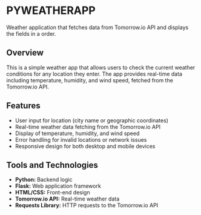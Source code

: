 # PYWEATHERAPP  
Weather application that fetches data from Tomorrow.io API and displays the fields in a order.  

## Overview

This is a simple weather app that allows users to check the current weather conditions for any location they enter. 
The app provides real-time data including temperature, humidity, and wind speed, fetched from the Tomorrow.io API.

## Features

- User input for location (city name or geographic coordinates)
- Real-time weather data fetching from the Tomorrow.io API
- Display of temperature, humidity, and wind speed
- Error handling for invalid locations or network issues
- Responsive design for both desktop and mobile devices

## Tools and Technologies

- **Python:** Backend logic
- **Flask:** Web application framework
- **HTML/CSS:** Front-end design
- **Tomorrow.io API:** Real-time weather data
- **Requests Library:** HTTP requests to the Tomorrow.io API
